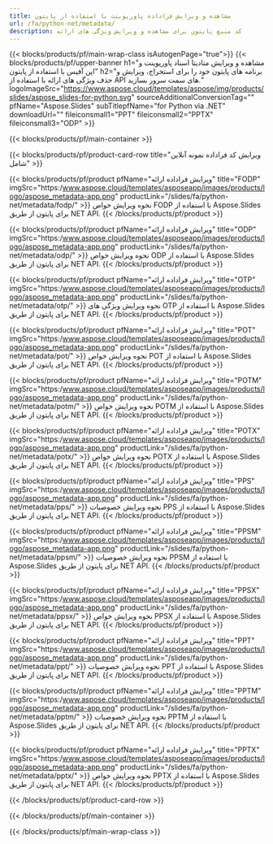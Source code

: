 ```yaml
---
title: مشاهده و ویرایش فراداده پاورپوینت با استفاده از پایتون
url: /fa/python-net/metadata/
description: کد منبع پایتون برای مشاهده و ویرایش ویژگی های ارائه
---
```


{{< blocks/products/pf/main-wrap-class isAutogenPage="true">}}
{{< blocks/products/pf/upper-banner h1="مشاهده و ویرایش متادیتا اسناد پاورپوینت و اپن آفیس با استفاده از پایتون" h2="برنامه های پایتون خود را برای استخراج، ویرایش و حذف ویژگی های ارائه با استفاده از API های سمت سرور بسازید." logoImageSrc="https://www.aspose.cloud/templates/aspose/img/products/slides/aspose_slides-for-python.svg" sourceAdditionalConversionTag="" pfName="Aspose.Slides" subTitlepfName="for Python via .NET" downloadUrl="" fileiconsmall1="PPT" fileiconsmall2="PPTX" fileiconsmall3="ODP" >}}

{{< blocks/products/pf/main-container >}}

{{< blocks/products/pf/product-card-row title="ویرایش کد فراداده نمونه آنلاین شامل" >}}

{{< blocks/products/pf/product pfName="ویرایش فراداده ارائه" title="FODP" imgSrc="https:/www.aspose.cloud/templates/asposeapp/images/products/logo/aspose_metadata-app.png" productLink="/slides/fa/python-net/metadata/fodp/" >}}
نحوه ویرایش خواص FODP با استفاده از Aspose.Slides برای پایتون از طریق NET API.
{{< /blocks/products/pf/product >}}

{{< blocks/products/pf/product pfName="ویرایش فراداده ارائه" title="ODP" imgSrc="https:/www.aspose.cloud/templates/asposeapp/images/products/logo/aspose_metadata-app.png" productLink="/slides/fa/python-net/metadata/odp/" >}}
نحوه ویرایش خواص ODP با استفاده از Aspose.Slides برای پایتون از طریق NET API.
{{< /blocks/products/pf/product >}}

{{< blocks/products/pf/product pfName="ویرایش فراداده ارائه" title="OTP" imgSrc="https:/www.aspose.cloud/templates/asposeapp/images/products/logo/aspose_metadata-app.png" productLink="/slides/fa/python-net/metadata/otp/" >}}
نحوه ویرایش ویژگی های OTP با استفاده از Aspose.Slides برای پایتون از طریق NET API.
{{< /blocks/products/pf/product >}}

{{< blocks/products/pf/product pfName="ویرایش فراداده ارائه" title="POT" imgSrc="https:/www.aspose.cloud/templates/asposeapp/images/products/logo/aspose_metadata-app.png" productLink="/slides/fa/python-net/metadata/pot/" >}}
نحوه ویرایش خواص POT با استفاده از Aspose.Slides برای پایتون از طریق NET API.
{{< /blocks/products/pf/product >}}

{{< blocks/products/pf/product pfName="ویرایش فراداده ارائه" title="POTM" imgSrc="https:/www.aspose.cloud/templates/asposeapp/images/products/logo/aspose_metadata-app.png" productLink="/slides/fa/python-net/metadata/potm/" >}}
نحوه ویرایش خواص POTM با استفاده از Aspose.Slides برای پایتون از طریق NET API.
{{< /blocks/products/pf/product >}}

{{< blocks/products/pf/product pfName="ویرایش فراداده ارائه" title="POTX" imgSrc="https:/www.aspose.cloud/templates/asposeapp/images/products/logo/aspose_metadata-app.png" productLink="/slides/fa/python-net/metadata/potx/" >}}
نحوه ویرایش خواص POTX با استفاده از Aspose.Slides برای پایتون از طریق NET API.
{{< /blocks/products/pf/product >}}

{{< blocks/products/pf/product pfName="ویرایش فراداده ارائه" title="PPS" imgSrc="https:/www.aspose.cloud/templates/asposeapp/images/products/logo/aspose_metadata-app.png" productLink="/slides/fa/python-net/metadata/pps/" >}}
نحوه ویرایش خصوصیات PPS با استفاده از Aspose.Slides برای پایتون از طریق NET API.
{{< /blocks/products/pf/product >}}

{{< blocks/products/pf/product pfName="ویرایش فراداده ارائه" title="PPSM" imgSrc="https:/www.aspose.cloud/templates/asposeapp/images/products/logo/aspose_metadata-app.png" productLink="/slides/fa/python-net/metadata/ppsm/" >}}
نحوه ویرایش خصوصیات PPSM با استفاده از Aspose.Slides برای پایتون از طریق NET API.
{{< /blocks/products/pf/product >}}

{{< blocks/products/pf/product pfName="ویرایش فراداده ارائه" title="PPSX" imgSrc="https:/www.aspose.cloud/templates/asposeapp/images/products/logo/aspose_metadata-app.png" productLink="/slides/fa/python-net/metadata/ppsx/" >}}
نحوه ویرایش خواص PPSX با استفاده از Aspose.Slides برای پایتون از طریق NET API.
{{< /blocks/products/pf/product >}}

{{< blocks/products/pf/product pfName="ویرایش فراداده ارائه" title="PPT" imgSrc="https:/www.aspose.cloud/templates/asposeapp/images/products/logo/aspose_metadata-app.png" productLink="/slides/fa/python-net/metadata/ppt/" >}}
نحوه ویرایش خصوصیات PPT با استفاده از Aspose.Slides برای پایتون از طریق NET API.
{{< /blocks/products/pf/product >}}

{{< blocks/products/pf/product pfName="ویرایش فراداده ارائه" title="PPTM" imgSrc="https:/www.aspose.cloud/templates/asposeapp/images/products/logo/aspose_metadata-app.png" productLink="/slides/fa/python-net/metadata/pptm/" >}}
نحوه ویرایش خصوصیات PPTM با استفاده از Aspose.Slides برای پایتون از طریق NET API.
{{< /blocks/products/pf/product >}}

{{< blocks/products/pf/product pfName="ویرایش فراداده ارائه" title="PPTX" imgSrc="https:/www.aspose.cloud/templates/asposeapp/images/products/logo/aspose_metadata-app.png" productLink="/slides/fa/python-net/metadata/pptx/" >}}
نحوه ویرایش خواص PPTX با استفاده از Aspose.Slides برای پایتون از طریق NET API.
{{< /blocks/products/pf/product >}}



{{< /blocks/products/pf/product-card-row >}}

{{< /blocks/products/pf/main-container >}}
    
{{< /blocks/products/pf/main-wrap-class >}}